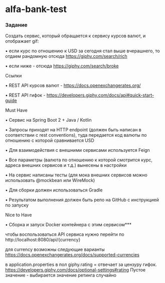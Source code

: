 # alfa-bank-test
### Задание 
Создать сервис, который обращается к сервису курсов валют, и отображает gif:

• если курс по отношению к USD за сегодня стал выше вчерашнего, то отдаем рандомную отсюда https://giphy.com/search/rich

• если ниже - отсюда https://giphy.com/search/broke

Ссылки

• REST API курсов валют - https://docs.openexchangerates.org/

• REST API гифок - https://developers.giphy.com/docs/api#quick-start-guide

Must Have

• Сервис на Spring Boot 2 + Java / Kotlin

• Запросы приходят на HTTP endpoint (должен быть написан в соответствии с rest conventions), туда передается код валюты по отношению с которой сравнивается USD

• Для взаимодействия с внешними сервисами используется Feign

• Все параметры (валюта по отношению к которой смотрится курс, адреса внешних сервисов и т.д.) вынесены в настройки

• На сервис написаны тесты (для мока внешних сервисов можно использовать @mockbean или WireMock)

• Для сборки должен использоваться Gradle

• Результатом выполнения должен быть репо на GitHub с инструкцией по запуску

Nice to Have

• Сборка и запуск Docker контейнера с этим сервисом***

чтобы воспользоваться API сервиса нужно перейти по http://localhost:8080/api/{currency}

для currency возможны следующие варианты https://docs.openexchangerates.org/docs/supported-currencies

в application.properties в пол giphy.rating = отвечает за цензуру гифок. 
https://developers.giphy.com/docs/optional-settings#rating
Пустое значение - выбирается значение ретинга случайно


